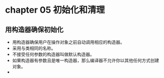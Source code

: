 # chapter 05 初始化和清理

## 用构造器确保初始化

- 用构造器确保用户在操作对象之前自动调用相应的构造器。
- 采用与类相同的名称。
- 不接受任何参数的构造器叫做默认构造器。
- 如果构造器有参数且是唯一构造器，那么编译器不允许你以其他任何方式创建对象。
- 